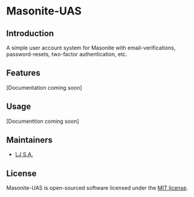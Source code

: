 # Masonite-UAS

## Introduction

A simple user account system for Masonite with email-verifications, password-resets, two-factor authentication, etc.

## Features
[Documentation coming soon]

## Usage
[Documenttion coming soon]

## Maintainers
- [LJ S.A.](https://www.github.com/lvjhn)

## License
Masonite-UAS is open-sourced software licensed under the [MIT license](LICENSE).

